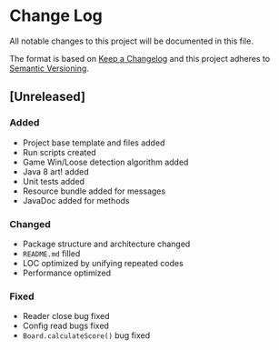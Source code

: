 # Change Log
All notable changes to this project will be documented in this file.

The format is based on [Keep a Changelog](http://keepachangelog.com/) 
and this project adheres to [Semantic Versioning](http://semver.org/).

## [Unreleased]
### Added
- Project base template and files added
- Run scripts created
- Game Win/Loose detection algorithm added
- Java 8 art! added
- Unit tests added
- Resource bundle added for messages
- JavaDoc added for methods

### Changed
- Package structure and architecture changed
- `README.md` filled
- LOC optimized by unifying repeated codes
- Performance optimized

### Fixed
- Reader close bug fixed
- Config read bugs fixed
- `Board.calculateScore()` bug fixed